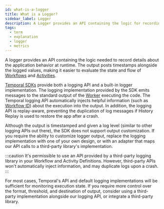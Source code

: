 ```yaml
---
id: what-is-a-logger
title: What is a Logger?
sidebar_label: Logger
description: A Logger provides an API containing the logic for recording runtime behavior.
tags:
  - term
  - explanation
  - logger
  - metrics
---
```


A logger provides an API containing the logic needed to record details about the application behavior at runtime.
The output posts timestamps alongside the logged values, making it easier to evaluate the state and flow of [Workflows]() and [Activities]().

[Temporal SDKs]() provide both a logging API and a built-in logger implementation.
The logging implementation provided by the SDK emits messages to the standard output of the [Worker]() executing the code.
The Temporal logging API automatically injects helpful information (such as [Workflow ID]()) about the execution into the output.
In addition, the logging API is replay-aware, preventing the duplication of log messages if History Replay is used to restore the app after a crash.

Although the output is timestamped and given a log level (similar to other logging APIs out there), the SDK does not support output customization.
If you require the ability to customize logger output, replace the logging implementation with one of your own design, or with an adapter that maps our API calls to a third-party library's implementation.

:::caution
It's permissible to use an API provided by a third-party logging library in your Workflow and Activity Definitions.
However, third-party APIs won't automatically inject information, and may duplicate logs upon a crash.
:::

For most cases, Temporal's API and default logging implementations will be sufficient for monitoring execution state.
If you require more control over the format, threshold, and destination of output, consider using a third-party implementation alongside our logging API, or integrate a third-party library.


